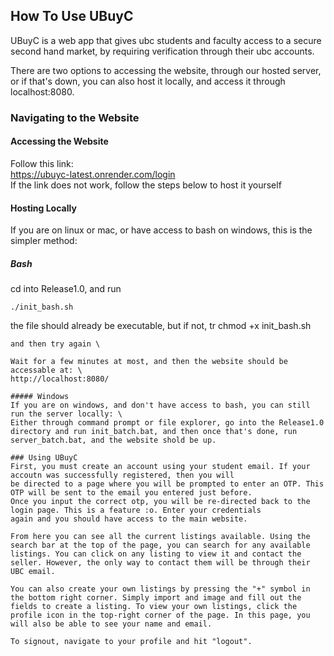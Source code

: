 ## How To Use UBuyC
UBuyC is a web app that gives ubc students and faculty access to a secure second hand market, by requiring verification through their ubc accounts.

There are two options to accessing the website, through our hosted server, or if that's down, you can also host it locally, and access it through localhost:8080.

### Navigating to the Website

#### Accessing the Website
Follow this link: \
https://ubuyc-latest.onrender.com/login \
If the link does not work, follow the steps below to host it yourself

#### Hosting Locally
If you are on linux or mac, or have access to bash on windows, this is the simpler method:

##### Bash
cd into Release1.0, and run
```
./init_bash.sh
```
the file should already be executable, but if not, tr
chmod +x init_bash.sh 
```
and then try again \

Wait for a few minutes at most, and then the website should be accessable at: \
http://localhost:8080/

##### Windows
If you are on windows, and don't have access to bash, you can still run the server locally: \
Either through command prompt or file explorer, go into the Release1.0 directory and run init_batch.bat, and then once that's done, run server_batch.bat, and the website shold be up.

### Using UBuyC
First, you must create an account using your student email. If your accoutn was successfully registered, then you will
be directed to a page where you will be prompted to enter an OTP. This OTP will be sent to the email you entered just before. 
Once you input the correct otp, you will be re-directed back to the login page. This is a feature :o. Enter your credentials
again and you should have access to the main website. 

From here you can see all the current listings available. Using the search bar at the top of the page, you can search for any available listings. You can click on any listing to view it and contact the seller. However, the only way to contact them will be through their UBC email. 

You can also create your own listings by pressing the "+" symbol in the bottom right corner. Simply import and image and fill out the fields to create a listing. To view your own listings, click the profile icon in the top-right corner of the page. In this page, you will also be able to see your name and email. 

To signout, navigate to your profile and hit "logout".
